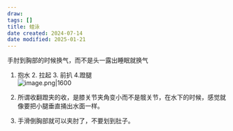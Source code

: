 ```yaml
---
draw:
tags: []
title: 蛙泳
date created: 2024-07-14
date modified: 2025-01-21
---
```


手肘到胸部的时候换气，而不是头一露出睡眠就换气

1. 抱水 2. 拉起 3. 前扒 4.蹬腿  
![image.png|1600](https://imagehosting4picgo.oss-cn-beijing.aliyuncs.com/imagehosting/fix-dir%2Fpicgo%2Fpicgo-clipboard-images%2F2024%2F12%2F15%2F23-56-53-60e48b6e899683f69516e3fdf95663c0-202412152356798-61b309.png)



2. 所谓收翻蹬夹的收，是膝关节夹角变小而不是髋关节，在水下的时候，感觉就像要把小腿垂直捅出水面一样。
3. 手滑倒胸部就可以夹肘了，不要划到肚子。
